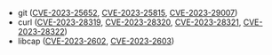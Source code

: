 - git ([CVE-2023-25652](https://nvd.nist.gov/vuln/detail/CVE-2023-25652), [CVE-2023-25815](https://nvd.nist.gov/vuln/detail/CVE-2023-25815), [CVE-2023-29007](https://nvd.nist.gov/vuln/detail/CVE-2023-29007))
- curl ([CVE-2023-28319](https://nvd.nist.gov/vuln/detail/CVE-2023-28319), [CVE-2023-28320](https://nvd.nist.gov/vuln/detail/CVE-2023-28320), [CVE-2023-28321](https://nvd.nist.gov/vuln/detail/CVE-2023-28321), [CVE-2023-28322](https://nvd.nist.gov/vuln/detail/CVE-2023-28322))
- libcap ([CVE-2023-2602](https://nvd.nist.gov/vuln/detail/CVE-2023-2602), [CVE-2023-2603](https://nvd.nist.gov/vuln/detail/CVE-2023-2603))
